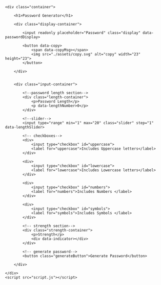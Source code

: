 <!DOCTYPE html>
<html lang="en">
<head>
    <meta charset="UTF-8">
    <meta http-equiv="X-UA-Compatible" content="IE=edge">
    <meta name="viewport" content="width=device-width, initial-scale=1.0">
    <title>Document</title>
</head>
<body>
    
    <div class="container">

        <h1>Password Generator</h1>

        <div class="display-container">

            <input readonly placeholder="Password" class="display" data-passwordDisplay>

            <button data-copy>
                <span data-copyMsg></span>
                <img src="./assets/copy.svg" alt="copy" width="23" height="23">
            </button>

        </div>


        <div class="input-container">

            <!--password length section-->
            <div class="length-container">
                <p>Password Length</p>
                <p data-lengthNumber>0</p>
            </div>
            
            <!--slider-->
            <input type="range" min="1" max="20" class="slider" step="1" data-lengthSlider>

            <!-- checkboxes-->
            <div>
                <input type="checkbox" id="uppercase">
                <label for="uppercase">Includes Uppercase letters</label>
            </div>

            <div>
                <input type="checkbox" id="lowercase">
                <label for="lowercase">Includes Lowercase letters</label>
            </div>

            <div>
                <input type="checkbox" id="numbers">
                <label for="numbers">Includes Numbers </label>
            </div>

            <div>
                <input type="checkbox" id="symbols">
                <label for="symbols">Includes Symbols </label>
            </div>

            <!-- strength section-->
            <div class="strength-container">
                <p>Strength</p>
                <div data-indicator></div>
            </div>

            <!-- generate password-->
            <button class="generateButton">Generate Password</button>

        </div>

    </div>
    <script src="script.js"></script>
</body>
</html>
